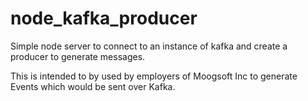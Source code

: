 # node_kafka_producer
Simple node server to connect to an instance of kafka and create a producer to generate messages.

This is intended to by used by employers of Moogsoft Inc to generate Events which would be sent over Kafka.

